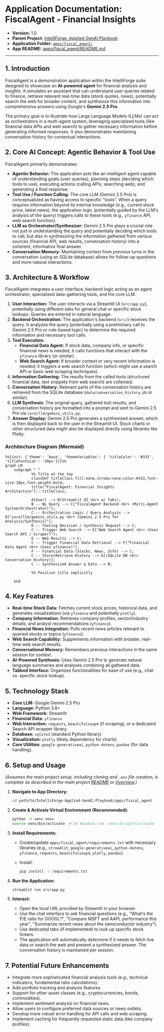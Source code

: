 # Application Documentation: FiscalAgent - Financial Insights

- **Version:** 1.0
- **Parent Project:** [IntelliForge: Applied GenAI Playbook](../overview.md)
- **Application Folder:** [`apps/fiscal_agent/`](../../apps/fiscal_agent/)
- **App README:** [apps/fiscal_agent/README.md](../../apps/fiscal_agent/README.md)

---

## 1. Introduction

FiscalAgent is a demonstration application within the IntelliForge suite designed to showcase an **AI-powered agent** for financial analysis and insights. It simulates an assistant that can understand user queries related to finance, retrieve relevant real-time data (stock quotes, news), potentially search the web for broader context, and synthesize this information into comprehensive answers using Google's **Gemini 2.5 Pro**.

The primary goal is to illustrate how Large Language Models (LLMs) can act as orchestrators in a multi-agent system, leveraging specialized tools (like financial data APIs and web search) to gather necessary information before generating informed responses. It also demonstrates maintaining conversation history for contextual interactions.

## 2. Core AI Concept: Agentic Behavior & Tool Use

FiscalAgent primarily demonstrates:

- **Agentic Behavior:** The application acts like an intelligent agent capable of understanding goals (user queries), planning steps (deciding which tools to use), executing actions (calling APIs, searching web), and generating a final response.
- **Tool Use / Function Calling:** The core LLM (Gemini 2.5 Pro) is conceptualized as having access to specific "tools". When a query requires information beyond its internal knowledge (e.g., current stock price, latest news), the application logic (potentially guided by the LLM's analysis of the query) triggers calls to these tools (e.g., `yfinance` API, web search function).
- **LLM as Orchestrator/Synthesizer:** Gemini 2.5 Pro plays a crucial role not just in understanding the query and potentially deciding which tools to call, but also in synthesizing the information gathered from various sources (financial API, web results, conversation history) into a coherent, informative final answer.
- **Conversation Memory:** Maintaining context from previous turns in the conversation (using an SQLite database) allows for follow-up questions and more natural interactions.

## 3. Architecture & Workflow

FiscalAgent integrates a user interface, backend logic acting as an agent orchestrator, specialized data-gathering tools, and the core LLM.

1. **User Interaction:** The user interacts via a Streamlit UI (`src/app.py`), potentially using different tabs for general chat or specific stock lookups. Queries are entered in natural language.
2. **Backend Orchestration:** The application's backend (`src/`) receives the query. It analyzes the query (potentially using a preliminary call to Gemini 2.5 Pro or rule-based logic) to determine the required information and necessary tool calls.
3. **Tool Execution:**
    - **Financial Data Agent:** If stock data, company info, or specific financial news is needed, it calls functions that interact with the `yfinance` library (or similar).
    - **Web Search Agent:** If broader context or very recent information is needed, it triggers a web search function (which might use a search API or basic web scraping techniques).
4. **Information Gathering:** The results from the called tools (structured financial data, text snippets from web search) are collected.
5. **Conversation History:** Relevant parts of the conversation history are retrieved from the SQLite database (`data/conversation_history.db` or similar).
6. **LLM Synthesis:** The original query, gathered tool results, and conversation history are formatted into a prompt and sent to Gemini 2.5 Pro via `core/llm/gemini_utils.py`.
7. **Answer Display:** Gemini 2.5 Pro generates a synthesized answer, which is then displayed back to the user in the Streamlit UI. Stock charts or other structured data might also be displayed directly using libraries like Plotly.

### Architecture Diagram (Mermaid)

```mermaid
%%{init: {'theme': 'base', 'themeVariables': { 'titleColor': '#333', 'titleFontSize': '20px'}}}%%
graph LR
    subgraph " "
            %% Title at the top
            classDef titleClass fill:none,stroke:none,color:#333,font-size:18px,font-weight:bold;
            title["FiscalAgent: Financial Insights Architecture"]:::titleClass;

            A[User] --> B(Streamlit UI <br> w/ Tabs);
            B -- NL Query --> C{"FiscalAgent Backend <br> (Multi-Agent System/Orchestrator)"};
            C -- Orchestration Logic / Query Analysis --> D["core/llm/gemini_utils.py <br> (Gemini 2.5 Pro for Analysis/Synthesis)"];
            D -- Tooling Decision / Synthesis Request --> C;
            C -- Trigger Web Search --> E["Web Search Agent <br> (Uses Search API / Scraper)"];
            E -- Web Results --> C;
            C -- Trigger Financial Data Retrieval --> F["Financial Data Agent <br> (Uses yfinance)"];
            F -- Financial Data (Stocks, News, Info) --> C;
            C -- Store/Retrieve History --> G[(SQLite DB <br> Conversation History)];
            C -- Synthesized Answer & Data --> B;

            %% Position title implicitly

    end
```

## 4. Key Features

- **Real-time Stock Data:** Fetches current stock prices, historical data, and generates visualizations (via `yfinance` and potentially `plotly`).
- **Company Information:** Retrieves company profiles, sector/industry details, and analyst recommendations (`yfinance`).
- **Financial News Integration:** Pulls recent news articles relevant to queried stocks or topics (`yfinance`).
- **Web Search Capability:** Supplements information with broader, real-time web search results.
- **Conversational Memory:** Remembers previous interactions in the same session for context.
- **AI-Powered Synthesis:** Uses Gemini 2.5 Pro to generate natural language summaries and analyses combining all gathered data.
- **Tabbed Interface:** Organizes functionalities for ease of use (e.g., chat vs. specific stock lookup).

## 5. Technology Stack

- **Core LLM:** Google Gemini 2.5 Pro
- **Language:** Python 3.8+
- **Web Framework:** Streamlit
- **Financial Data:** `yfinance`
- **Web Interaction:** `requests`, `beautifulsoup4` (if scraping), or a dedicated Search API wrapper library.
- **Database:** `sqlite3` (standard Python library)
- **Visualization:** `plotly` (likely dependency for charts)
- **Core Utilities:** `google-generativeai`, `python-dotenv`, `pandas` (for data handling).

## 6. Setup and Usage

*(Assumes the main project setup, including cloning and `.env` file creation, is complete as described in the main project [README](../../README.md) or [Overview](../overview.md).)*

1. **Navigate to App Directory:**

    ```bash
    cd path/to/IntelliForge-Applied-GenAI-Playbook/apps/fiscal_agent
    ```

2. **Create & Activate Virtual Environment (Recommended):**

    ```bash
    python -m venv venv
    source venv/bin/activate  # On Windows use `venv\Scripts\activate`
    ```

3. **Install Requirements:**
    - Create/update `apps/fiscal_agent/requirements.txt` with necessary libraries (e.g., `streamlit`, `google-generativeai`, `python-dotenv`, `yfinance`, `requests`, `beautifulsoup4`, `plotly`, `pandas`).
    - Install:

        ```bash
        pip install -r requirements.txt
        ```

4. **Run the Application:**

    ```bash
    streamlit run src/app.py
    ```

5. **Interact:**
    - Open the local URL provided by Streamlit in your browser.
    - Use the chat interface to ask financial questions (e.g., "What's the P/E ratio for GOOGL?", "Compare MSFT and AAPL performance this year", "Summarize recent news about the semiconductor industry").
    - Use dedicated tabs (if implemented) to look up specific stock tickers.
    - The application will automatically determine if it needs to fetch live data or search the web and present a synthesized answer. The conversation history is maintained per session.

## 7. Potential Future Enhancements

- Integrate more sophisticated financial analysis tools (e.g., technical indicators, fundamental ratio calculations).
- Add portfolio tracking and analysis features.
- Support for other asset classes (e.g., cryptocurrencies, bonds, commodities).
- Implement sentiment analysis on financial news.
- Allow users to configure preferred data sources or news outlets.
- Develop more robust error handling for API calls and web scraping.
- Implement caching for frequently requested static data (like company profiles).

